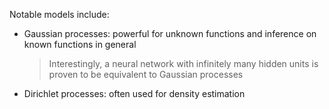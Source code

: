 Notable models include:
- Gaussian processes: powerful for unknown functions and inference on known functions in general
	> Interestingly, a neural network with infinitely many hidden units is proven to be equivalent to Gaussian processes
- Dirichlet processes: often used for density estimation